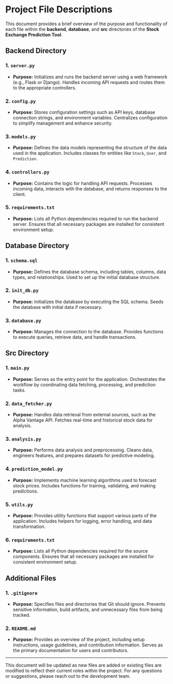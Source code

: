 # Project File Descriptions

This document provides a brief overview of the purpose and functionality of each file within the **backend**, **database**, and **src** directories of the **Stock Exchange Prediction Tool**.

## **Backend Directory**

### 1. `server.py`
- **Purpose:** Initializes and runs the backend server using a web framework (e.g., Flask or Django). Handles incoming API requests and routes them to the appropriate controllers.

### 2. `config.py`
- **Purpose:** Stores configuration settings such as API keys, database connection strings, and environment variables. Centralizes configuration to simplify management and enhance security.

### 3. `models.py`
- **Purpose:** Defines the data models representing the structure of the data used in the application. Includes classes for entities like `Stock`, `User`, and `Prediction`.

### 4. `controllers.py`
- **Purpose:** Contains the logic for handling API requests. Processes incoming data, interacts with the database, and returns responses to the client.

### 5. `requirements.txt`
- **Purpose:** Lists all Python dependencies required to run the backend server. Ensures that all necessary packages are installed for consistent environment setup.

## **Database Directory**

### 1. `schema.sql`
- **Purpose:** Defines the database schema, including tables, columns, data types, and relationships. Used to set up the initial database structure.

### 2. `init_db.py`
- **Purpose:** Initializes the database by executing the SQL schema. Seeds the database with initial data if necessary.

### 3. `database.py`
- **Purpose:** Manages the connection to the database. Provides functions to execute queries, retrieve data, and handle transactions.

## **Src Directory**

### 1. `main.py`
- **Purpose:** Serves as the entry point for the application. Orchestrates the workflow by coordinating data fetching, processing, and prediction tasks.

### 2. `data_fetcher.py`
- **Purpose:** Handles data retrieval from external sources, such as the Alpha Vantage API. Fetches real-time and historical stock data for analysis.

### 3. `analysis.py`
- **Purpose:** Performs data analysis and preprocessing. Cleans data, engineers features, and prepares datasets for predictive modeling.

### 4. `prediction_model.py`
- **Purpose:** Implements machine learning algorithms used to forecast stock prices. Includes functions for training, validating, and making predictions.

### 5. `utils.py`
- **Purpose:** Provides utility functions that support various parts of the application. Includes helpers for logging, error handling, and data transformation.

### 6. `requirements.txt`
- **Purpose:** Lists all Python dependencies required for the source components. Ensures that all necessary packages are installed for consistent environment setup.

## **Additional Files**

### 1. `.gitignore`
- **Purpose:** Specifies files and directories that Git should ignore. Prevents sensitive information, build artifacts, and unnecessary files from being tracked.

### 2. `README.md`
- **Purpose:** Provides an overview of the project, including setup instructions, usage guidelines, and contribution information. Serves as the primary documentation for users and contributors.

---

This document will be updated as new files are added or existing files are modified to reflect their current roles within the project. For any questions or suggestions, please reach out to the development team. 